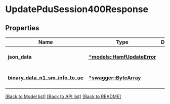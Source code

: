 # UpdatePduSession400Response

## Properties
Name | Type | Description | Notes
------------ | ------------- | ------------- | -------------
**json_data** | [***models::HsmfUpdateError**](HsmfUpdateError.md) |  | [optional] [default to None]
**binary_data_n1_sm_info_to_ue** | [***swagger::ByteArray**](file.md) |  | [optional] [default to None]

[[Back to Model list]](../README.md#documentation-for-models) [[Back to API list]](../README.md#documentation-for-api-endpoints) [[Back to README]](../README.md)


